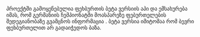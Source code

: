პროექტში გამოყენებულია ფეხბურთის ბეტა ვერსიის აპი და ემსახურება იმას, რომ გერმანიის ჩემპიონატში მოასპარეზე ფებურთელების შედეგიანობაზე გვამცნოს ინფორმაცია . ბეტა ვერსია იმიტომაა რომ ბევრი ფეხბურთელით არ გადაიჭედოს ბაზა.

